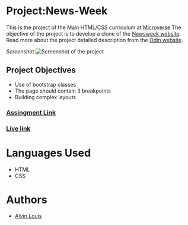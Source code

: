 # Project:News-Week

This is the project of the Main HTML/CSS curriculum at [Microverse](https://www.microverse.org/)
The objective of the project is to develop a clone of the [Newsweek website](https://www.newsweek.com/).
Read more about the project detailed description from the [Odin website](https://www.theodinproject.com/courses/html5-and-css3/lessons/using-bootstrap).


_Screenshot_
![Screenshot of the project](img/screenshot.PNG)

## Project Objectives

- Use of bootstrap classes
- The page should contain 3 breakpoints
- Building complex layouts

### [Assingment Link](https://www.theodinproject.com/courses/html5-and-css3/lessons/using-bootstrap)

### [Live link]()

# Languages Used

- HTML
- CSS

# Authors

- [Alvin Louis](https://github.com/alvinlouis29)
